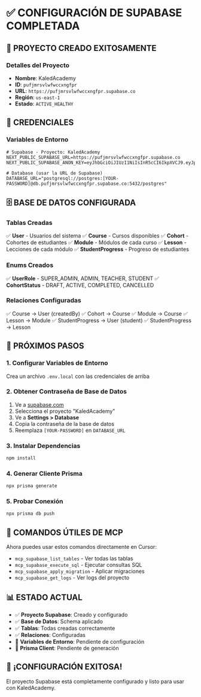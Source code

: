 # ✅ **CONFIGURACIÓN DE SUPABASE COMPLETADA**

## 🎉 **PROYECTO CREADO EXITOSAMENTE**

### **Detalles del Proyecto**
- **Nombre**: KaledAcademy
- **ID**: `pufjmrsvlwfwccxngfpr`
- **URL**: `https://pufjmrsvlwfwccxngfpr.supabase.co`
- **Región**: `us-east-1`
- **Estado**: `ACTIVE_HEALTHY`

## 🔑 **CREDENCIALES**

### **Variables de Entorno**
```env
# Supabase - Proyecto: KaledAcademy
NEXT_PUBLIC_SUPABASE_URL=https://pufjmrsvlwfwccxngfpr.supabase.co
NEXT_PUBLIC_SUPABASE_ANON_KEY=eyJhbGciOiJIUzI1NiIsInR5cCI6IkpXVCJ9.eyJpc3MiOiJzdXBhYmFzZSIsInJlZiI6InB1ZmptcnN2bHdmd2NjeG5nZnByIiwicm9sZSI6ImFub24iLCJpYXQiOjE3NTUyOTcyNjEsImV4cCI6MjA3MDg3MzI2MX0.OkG0JZsnam1kllPrPeJ6YKRb5IVl4KNf33rkhLFpOzI

# Database (usar la URL de Supabase)
DATABASE_URL="postgresql://postgres:[YOUR-PASSWORD]@db.pufjmrsvlwfwccxngfpr.supabase.co:5432/postgres"
```

## 🗄️ **BASE DE DATOS CONFIGURADA**

### **Tablas Creadas**
✅ **User** - Usuarios del sistema
✅ **Course** - Cursos disponibles
✅ **Cohort** - Cohortes de estudiantes
✅ **Module** - Módulos de cada curso
✅ **Lesson** - Lecciones de cada módulo
✅ **StudentProgress** - Progreso de estudiantes

### **Enums Creados**
✅ **UserRole** - SUPER_ADMIN, ADMIN, TEACHER, STUDENT
✅ **CohortStatus** - DRAFT, ACTIVE, COMPLETED, CANCELLED

### **Relaciones Configuradas**
✅ Course → User (createdBy)
✅ Cohort → Course
✅ Module → Course
✅ Lesson → Module
✅ StudentProgress → User (student)
✅ StudentProgress → Lesson

## 🚀 **PRÓXIMOS PASOS**

### **1. Configurar Variables de Entorno**
Crea un archivo `.env.local` con las credenciales de arriba

### **2. Obtener Contraseña de Base de Datos**
1. Ve a [supabase.com](https://supabase.com)
2. Selecciona el proyecto "KaledAcademy"
3. Ve a **Settings > Database**
4. Copia la contraseña de la base de datos
5. Reemplaza `[YOUR-PASSWORD]` en `DATABASE_URL`

### **3. Instalar Dependencias**
```bash
npm install
```

### **4. Generar Cliente Prisma**
```bash
npx prisma generate
```

### **5. Probar Conexión**
```bash
npx prisma db push
```

## 🎯 **COMANDOS ÚTILES DE MCP**

Ahora puedes usar estos comandos directamente en Cursor:

- `mcp_supabase_list_tables` - Ver todas las tablas
- `mcp_supabase_execute_sql` - Ejecutar consultas SQL
- `mcp_supabase_apply_migration` - Aplicar migraciones
- `mcp_supabase_get_logs` - Ver logs del proyecto

## 📊 **ESTADO ACTUAL**

- ✅ **Proyecto Supabase**: Creado y configurado
- ✅ **Base de Datos**: Schema aplicado
- ✅ **Tablas**: Todas creadas correctamente
- ✅ **Relaciones**: Configuradas
- 🔄 **Variables de Entorno**: Pendiente de configuración
- 🔄 **Prisma Client**: Pendiente de generación

## 🎉 **¡CONFIGURACIÓN EXITOSA!**

El proyecto Supabase está completamente configurado y listo para usar con KaledAcademy.
